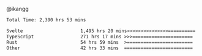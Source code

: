 @ikangg
<!--START_SECTION:waka-->

```txt
Total Time: 2,390 hrs 53 mins

Svelte                     1,495 hrs 20 mins>>>>>>>>>>>>>>>==========   61.45 %
TypeScript                 271 hrs 17 mins >>>======================   11.15 %
Rust                       54 hrs 59 mins  >========================   02.26 %
Other                      42 hrs 33 mins  =========================   01.75 %
```

<!--END_SECTION:waka-->
